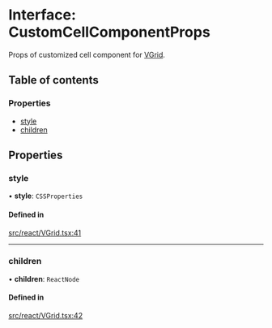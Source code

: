# Interface: CustomCellComponentProps

Props of customized cell component for [VGrid](../API.md#vgrid).

## Table of contents

### Properties

- [style](CustomCellComponentProps.md#style)
- [children](CustomCellComponentProps.md#children)

## Properties

### style

• **style**: `CSSProperties`

#### Defined in

[src/react/VGrid.tsx:41](https://github.com/inokawa/virtua/blob/d011b3fe/src/react/VGrid.tsx#L41)

___

### children

• **children**: `ReactNode`

#### Defined in

[src/react/VGrid.tsx:42](https://github.com/inokawa/virtua/blob/d011b3fe/src/react/VGrid.tsx#L42)
